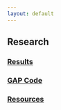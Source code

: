 ```yaml
---
layout: default
---
```



## Research

### [Results]({{site.baseurl}}/results/index.html)
### [GAP Code]({{site.baseurl}}/gap/index.html)
### [Resources]({{site.baseurl}}/resources/index.html)

